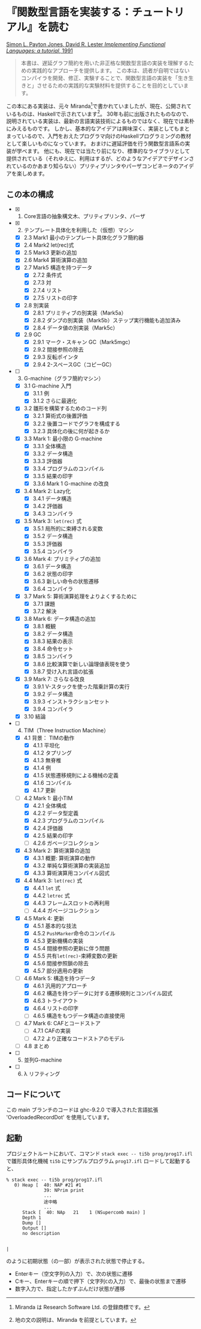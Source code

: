 # 『関数型言語を実装する：チュートリアル』を読む

[Simon L. Payton Jones, David R. Lester *Implementing Functional Languages: a tutorial*, 1991](https://www.microsoft.com/en-us/research/publication/implementing-functional-languages-a-tutorial/)

> 本書は、遅延グラフ簡約を用いた非正格な関数型言語の実装を理解するための実践的なアプローチを提供します。
この本は、読者が自明ではないコンパイラを開発、修正、実験することで、関数型言語の実装を「生き生きと」させるための実践的な実験材料を提供することを目的としています。

この本にある実装は、元々 Miranda[^1]で書かれていましたが、現在、公開されているものは、Haskellで示されています[^2]。
30年も前に出版されたものなので、説明されている実装は、最新の言語実装技術によるものではなく、現在では素朴にみえるものです。
しかし、基本的なアイデアは興味深く、実装としてもまとまっているので、入門をおえたプログラマ向けのHaskellプログラミングの教材として楽しいものになっています。
おまけに遅延評価を行う関数型言語系の実装が学べます。
他にも、現在では当たり前になり、標準的なライブラリとして提供されている（それゆえに、利用はするが、どのようなアイデアでデザインされているのかあまり知らない）プリティプリンタやパーザコンビネータのアイデアを楽しめます。

[^1]: Miranda は Research Software Ltd. の登録商標です。

[^2]: 地の文の説明は、Miranda を前提としています。

## この本の構成

- [x] 1. Core言語の抽象構文木、プリティプリンタ、パーザ
- [x] 2. テンプレート具体化を利用した（仮想）マシン
    - [x] 2.3 Mark1 最小のテンプレート具体化グラフ簡約器
    - [x] 2.4 Mark2 let(rec)式
    - [x] 2.5 Mark3 更新の追加
    - [x] 2.6 Mark4 算術演算の追加
    - [x] 2.7 Mark5 構造を持つデータ
         - [x] 2.7.2 条件式
         - [x] 2.7.3 対
         - [x] 2.7.4 リスト
         - [x] 2.7.5 リストの印字
    - [x] 2.8 別実装
         - [x] 2.8.1 プリミティブの別実装（Mark5a）
         - [x] 2.8.2 ダンプの別実装（Mark5b）ステップ実行機能も追加済み
         - [x] 2.8.4 データ値の別実装（Mark5c）
    - [x] 2.9 GC
         - [x] 2.9.1 マーク・スキャン GC（Mark5mgc）
         - [x] 2.9.2 間接参照の除去
         - [x] 2.9.3 反転ポインタ
         - [x] 2.9.4 2-スペースGC（コピーGC）
- [ ] 3. G-machine（グラフ簡約マシン）
    - [x] 3.1 G-machine 入門
        - [x] 3.1.1 例
        - [x] 3.1.2 さらに最適化
    - [x] 3.2 雛形を構築するためのコード列
        - [x] 3.2.1 算術式の後置評価
        - [x] 3.2.2 後置コードでグラフを構成する
        - [x] 3.2.3 具体化の後に何が起きるか
    - [x] 3.3 Mark 1: 最小限の G-machine
        - [x] 3.3.1 全体構造
        - [x] 3.3.2 データ構造
        - [x] 3.3.3 評価器
        - [x] 3.3.4 プログラムのコンパイル
        - [x] 3.3.5 結果の印字
        - [x] 3.3.6 Mark 1 G-machine の改良
    - [x] 3.4 Mark 2: Lazy化
        - [x] 3.4.1 データ構造
        - [x] 3.4.2 評価器
        - [x] 3.4.3 コンパイラ
    - [x] 3.5 Mark 3: `let(rec)` 式
        - [x] 3.5.1 局所的に束縛される変数
        - [x] 3.5.2 データ構造
        - [x] 3.5.3 評価器
        - [x] 3.5.4 コンパイラ
    - [x] 3.6 Mark 4: プリミティブの追加
        - [x] 3.6.1 データ構造
        - [x] 3.6.2 状態の印字
        - [x] 3.6.3 新しい命令の状態遷移
        - [x] 3.6.4 コンパイラ
    - [x] 3.7 Mark 5: 算術演算処理をよりよくするために
        - [x] 3.7.1 課題
        - [x] 3.7.2 解決
    - [x] 3.8 Mark 6: データ構造の追加
        - [x] 3.8.1 概観
        - [x] 3.8.2 データ構造
        - [x] 3.8.3 結果の表示
        - [x] 3.8.4 命令セット
        - [x] 3.8.5 コンパイラ
        - [x] 3.8.6 比較演算で新しい論理値表現を使う
        - [x] 3.8.7 受け入れ言語の拡張
    - [x] 3.9 Mark 7: さらなる改良
        - [x] 3.9.1 V-スタックを使った階乗計算の実行
        - [x] 3.9.2 データ構造
        - [x] 3.9.3 インストラクションセット
        - [x] 3.9.4 コンパイラ
    - [x] 3.10 結論
- [ ] 4. TIM（Three Instruction Machine）
    - [x] 4.1 背景： TIMの動作
        - [x] 4.1.1 平坦化
        - [x] 4.1.2 タプリング
        - [x] 4.1.3 無脊椎
        - [x] 4.1.4 例
        - [x] 4.1.5 状態遷移規則による機械の定義
        - [x] 4.1.6 コンパイル
        - [x] 4.1.7 更新
    - [ ] 4.2 Mark 1: 最小TIM
        - [x] 4.2.1 全体構成
        - [x] 4.2.2 データ型定義
        - [x] 4.2.3 プログラムのコンパイル
        - [x] 4.2.4 評価器
        - [x] 4.2.5 結果の印字
        - [ ] 4.2.6 ガベージコレクション
    - [x] 4.3 Mark 2: 算術演算の追加
        - [x] 4.3.1 概要: 算術演算の動作
        - [x] 4.3.2 単純な算術演算の実装追加
        - [x] 4.3.3 算術演算用コンパイル図式
    - [x] 4.4 Mark 3: `let(rec)` 式
        - [x] 4.4.1 `let` 式
        - [x] 4.4.2 `letrec` 式
        - [x] 4.4.3 フレームスロットの再利用
        - [ ] 4.4.4 ガベージコレクション
    - [x] 4.5 Mark 4: 更新
        - [x] 4.5.1 基本的な技法
        - [x] 4.5.2 `PushMarker`命令のコンパイル
        - [x] 4.5.3 更新機構の実装
        - [x] 4.5.4 間接参照の更新に伴う問題
        - [x] 4.5.5 共有`let(rec)`-束縛変数の更新
        - [x] 4.5.6 間接参照鎖の除去
        - [x] 4.5.7 部分適用の更新
    - [ ] 4.6 Mark 5: 構造を持つデータ
        - [x] 4.6.1 汎用的アプローチ
        - [x] 4.6.2 構造を持つデータに対する遷移規則とコンパイル図式
        - [x] 4.6.3 トライアウト
        - [x] 4.6.4 リストの印字
        - [ ] 4.6.5 構造をもつデータ構造の直接使用
    - [ ] 4.7 Mark 6: CAFとコードストア
        - [ ] 4.7.1 CAFの実装
        - [ ] 4.7.2 より正確なコードストアのモデル
    - [ ] 4.8 まとめ        
- [ ] 5. 並列G-machine
- [ ] 6. λ リフティング

## コードについて

この main ブランチのコードは ghc-9.2.0 で導入された言語拡張 'OverloadedRecordDot' を使用しています。

## 起動

プロジェクトルートにおいて、コマンド `stack exec -- ti5b prog/prog17.ifl` で雛形具体化機械 `ti5b` にサンプルプログラム `prog17.ifl` ロードして起動すると、

```
% stack exec -- ti5b prog/prog17.ifl
   0) Heap [  40: NAP #21 #1
              39: NPrim print
              ...
              途中略
              ...
      Stack [  40: NAp   21    1 (NSupercomb main) ]
      Depth 1
      Dump []
      Output []
      no description


|
```
のように初期状態（の一部）が表示された状態で停止する。

- Enterキー（空文字列の入力）で、次の状態に遷移
- Cキー、Enterキーの順で押下（文字列`C`の入力）で、最後の状態まで遷移
- 数字入力で、指定したかずぶんだけ状態が遷移

